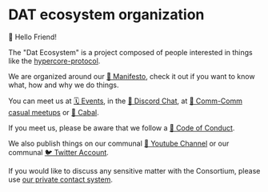 # DAT ecosystem organization

👋 Hello Friend!

The "Dat Ecosystem" is a project composed of people interested in things like the [hypercore-protocol](https://hypercore-protocol.org).

We are organized around our [📜 Manifesto](./MANIFESTO.md), check it out if you want to know what, how and why we do things.

You can meet us at [🗓 Events](https://events.dat.foundation/), in the [💬 Discord Chat](https://discord.gg/fZymdRfctR), at [👥 Comm-Comm casual meetups](https://comm-comm.datproject.org/) or [💬 Cabal](https://github.com/dat-ecosystem/dat-ecosystem.github.io/blob/main/README.md#connect-to-cabal-with-cli-or-download-cabal-desktop).

If you meet us, please be aware that we follow a [📜 Code of Conduct](./code-of-conduct.md).

We also publish things on our communal [🎥 Youtube Channel](https://www.youtube.com/@DatEcosystem) or our communal [🐦 Twitter Account](https://twitter.com/dat_ecosystem).

If you would like to discuss any sensitive matter with the Consortium, please use [our private contact system](https://dat-ecosystem.org/organization).
